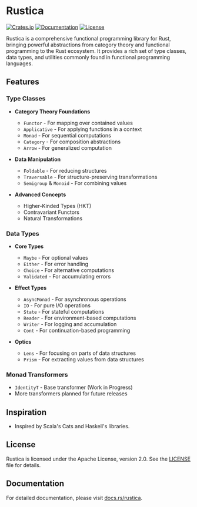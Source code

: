 # Rustica

[![Crates.io](https://img.shields.io/crates/v/rustica.svg)](https://crates.io/crates/rustica)
[![Documentation](https://docs.rs/rustica/badge.svg)](https://docs.rs/rustica)
[![License](https://img.shields.io/badge/license-Apache--2.0-blue.svg)](LICENSE)

Rustica is a comprehensive functional programming library for Rust, bringing powerful abstractions from category theory and functional programming to the Rust ecosystem. It provides a rich set of type classes, data types, and utilities commonly found in functional programming languages.

## Features

### Type Classes
- **Category Theory Foundations**
  - `Functor` - For mapping over contained values
  - `Applicative` - For applying functions in a context
  - `Monad` - For sequential computations
  - `Category` - For composition abstractions
  - `Arrow` - For generalized computation

- **Data Manipulation**
  - `Foldable` - For reducing structures
  - `Traversable` - For structure-preserving transformations
  - `Semigroup` & `Monoid` - For combining values

- **Advanced Concepts**
  - Higher-Kinded Types (HKT)
  - Contravariant Functors
  - Natural Transformations

### Data Types
- **Core Types**
  - `Maybe` - For optional values
  - `Either` - For error handling
  - `Choice` - For alternative computations
  - `Validated` - For accumulating errors

- **Effect Types**
  - `AsyncMonad` - For asynchronous operations
  - `IO` - For pure I/O operations
  - `State` - For stateful computations
  - `Reader` - For environment-based computations
  - `Writer` - For logging and accumulation
  - `Cont` - For continuation-based programming

- **Optics**
  - `Lens` - For focusing on parts of data structures
  - `Prism` - For extracting values from data structures

### Monad Transformers
- `IdentityT` - Base transformer (Work in Progress)
- More transformers planned for future releases

## Inspiration
- Inspired by Scala's Cats and Haskell's libraries.

## License
Rustica is licensed under the Apache License, version 2.0. See the [LICENSE](LICENSE) file for details.

## Documentation
For detailed documentation, please visit [docs.rs/rustica](https://docs.rs/rustica).